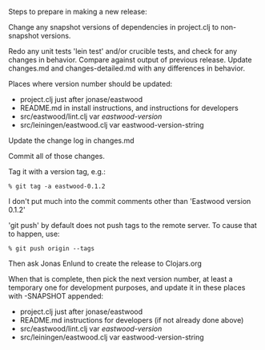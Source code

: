 Steps to prepare in making a new release:

Change any snapshot versions of dependencies in project.clj to
non-snapshot versions.

Redo any unit tests 'lein test' and/or crucible tests, and check for
any changes in behavior.  Compare against output of previous release.
Update changes.md and changes-detailed.md with any differences in
behavior.


Places where version number should be updated:

* project.clj just after jonase/eastwood
* README.md in install instructions, and instructions for developers
* src/eastwood/lint.clj var *eastwood-version*
* src/leiningen/eastwood.clj var eastwood-version-string

Update the change log in changes.md

Commit all of those changes.

Tag it with a version tag, e.g.:

    % git tag -a eastwood-0.1.2

I don't put much into the commit comments other than 'Eastwood version
0.1.2'

'git push' by default does not push tags to the remote server.  To
cause that to happen, use:

    % git push origin --tags

Then ask Jonas Enlund to create the release to Clojars.org


When that is complete, then pick the next version number, at least a
temporary one for development purposes, and update it in these places
with -SNAPSHOT appended:

* project.clj just after jonase/eastwood
* README.md instructions for developers (if not already done above)
* src/eastwood/lint.clj var *eastwood-version*
* src/leiningen/eastwood.clj var eastwood-version-string
